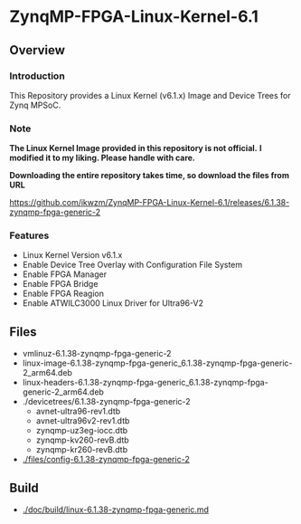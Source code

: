 ZynqMP-FPGA-Linux-Kernel-6.1
====================================================================================

Overview
------------------------------------------------------------------------------------

### Introduction

This Repository provides a Linux Kernel (v6.1.x) Image and Device Trees for Zynq MPSoC.

### Note

**The Linux Kernel Image provided in this repository is not official.**
**I modified it to my liking. Please handle with care.**

**Downloading the entire repository takes time, so download the files from URL**   

https://github.com/ikwzm/ZynqMP-FPGA-Linux-Kernel-6.1/releases/6.1.38-zynqmp-fpga-generic-2

### Features

  * Linux Kernel Version v6.1.x
  * Enable Device Tree Overlay with Configuration File System
  * Enable FPGA Manager
  * Enable FPGA Bridge
  * Enable FPGA Reagion
  * Enable ATWILC3000 Linux Driver for Ultra96-V2

Files
------------------------------------------------------------------------------------

* vmlinuz-6.1.38-zynqmp-fpga-generic-2
* linux-image-6.1.38-zynqmp-fpga-generic_6.1.38-zynqmp-fpga-generic-2_arm64.deb
* linux-headers-6.1.38-zynqmp-fpga-generic_6.1.38-zynqmp-fpga-generic-2_arm64.deb
* ./devicetrees/6.1.38-zynqmp-fpga-generic-2
  + avnet-ultra96-rev1.dtb
  + avnet-ultra96v2-rev1.dtb
  + zynqmp-uz3eg-iocc.dtb
  + zynqmp-kv260-revB.dtb
  + zynqmp-kr260-revB.dtb
* [./files/config-6.1.38-zynqmp-fpga-generic-2](./files/config-6.1.38-zynqmp-fpga-generic-2)

Build
------------------------------------------------------------------------------------

* [./doc/build/linux-6.1.38-zynqmp-fpga-generic.md](./doc/build/linux-6.1.38-zynqmp-fpga-generic.md)
